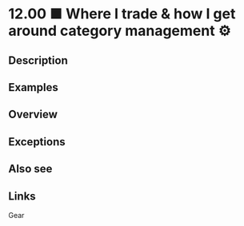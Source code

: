 # 12.00 ■ Where I trade & how I get around category management ⚙️

## Description

## Examples

## Overview

## Exceptions

## Also see

## Links

Gear
